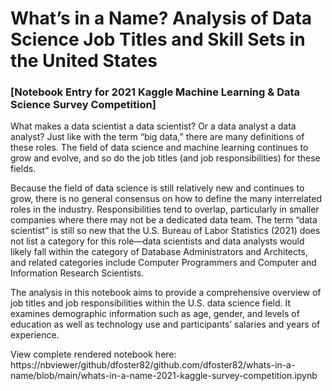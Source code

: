 # What’s in a Name? Analysis of Data Science Job Titles and Skill Sets in the United States

### [Notebook Entry for 2021 Kaggle Machine Learning & Data Science Survey Competition]

What makes a data scientist a data scientist? Or a data analyst a data analyst? Just like with the term “big data,” there are many definitions of these roles. The field of data science and machine learning continues to grow and evolve, and so do the job titles (and job responsibilities) for these fields.

Because the field of data science is still relatively new and continues to grow, there is no general consensus on how to define the many interrelated roles in the industry. Responsibilities tend to overlap, particularly in smaller companies where there may not be a dedicated data team. The term “data scientist” is still so new that the U.S. Bureau of Labor Statistics (2021) does not list a category for this role—data scientists and data analysts would likely fall within the category of Database Administrators and Architects, and related categories include Computer Programmers and Computer and Information Research Scientists.

The analysis in this notebook aims to provide a comprehensive overview of job titles and job responsibilities within the U.S. data science field. It examines demographic information such as age, gender, and levels of education as well as technology use and participants’ salaries and years of experience.
  
View complete rendered notebook here: https://nbviewer/github/dfoster82/github.com/dfoster82/whats-in-a-name/blob/main/whats-in-a-name-2021-kaggle-survey-competition.ipynb
